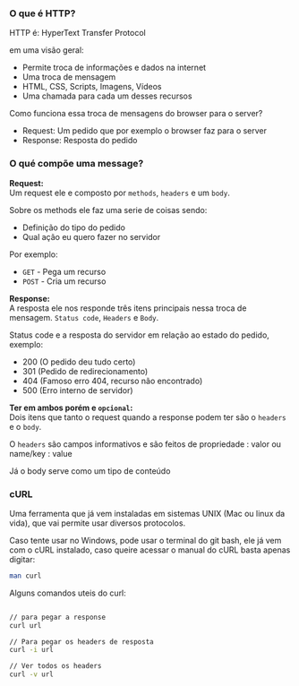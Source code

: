### O que é HTTP?

HTTP é: HyperText Transfer Protocol

em uma visão geral:
- Permite troca de informações e dados na internet
- Uma troca de mensagem
- HTML, CSS, Scripts, Imagens, Vídeos
- Uma chamada para cada um desses recursos

Como funciona essa troca de mensagens do browser para o server?
- Request: Um pedido que por exemplo o browser faz para o server
- Response: Resposta do pedido 

### O qué compõe uma message?
**Request:**  
Um request ele e composto por `methods`, `headers` e um `body`.

Sobre os methods ele faz uma serie de coisas sendo:
- Definição do tipo do pedido
- Qual ação eu quero fazer no servidor

Por exemplo:  
- `GET` - Pega um recurso
- `POST` - Cria um recurso 

**Response:**   
A resposta ele nos responde três itens principais nessa troca de mensagem. `Status code`, `Headers` e `Body`.

Status code e a resposta do servidor em relação ao estado do pedido, exemplo:
- 200 (O pedido deu tudo certo)
- 301 (Pedido de redirecionamento)
- 404 (Famoso erro 404, recurso não encontrado)
- 500 (Erro interno de servidor)


**Ter em ambos porém e `opcional`:**  
Dois itens que tanto o request quando a response podem ter são o `headers` e o `body`.

O `headers` são campos informativos e são feitos de propriedade : valor ou name/key : value

Já o body serve como um tipo de conteúdo 

### cURL
Uma ferramenta que já vem instaladas em sistemas UNIX (Mac ou linux da vida), que vai permite usar diversos protocolos.

Caso tente usar no Windows, pode usar o terminal do git bash, ele já vem com o cURL instalado, caso queire acessar o manual do cURL basta apenas digitar:
```bash
man curl
```

Alguns comandos uteis do curl:
```bash

// para pegar a response
curl url

// Para pegar os headers de resposta
curl -i url

// Ver todos os headers
curl -v url
```